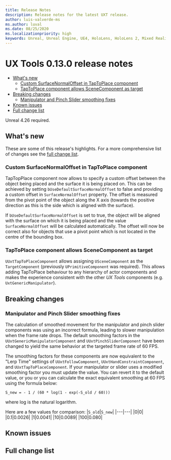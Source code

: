```yaml
---
title: Release Notes
description: Release notes for the latest UXT release.
author: luis-valverde-ms
ms.author: luval
ms.date: 08/25/2020
ms.localizationpriority: high
keywords: Unreal, Unreal Engine, UE4, HoloLens, HoloLens 2, Mixed Reality, development, MRTK, UXT, UX Tools, release notes
---
```


# UX Tools 0.13.0 release notes

- [What's new](#whats-new)
  - [Custom SurfaceNormalOffset in TapToPlace component](#custom-surfacenormaloffset-in-taptoplace-component)
  - [TapToPlace component allows SceneComponent as target](#taptoplace-component-allows-scenecomponent-as-target)
- [Breaking changes](#breaking-changes)
  - [Manipulator and Pinch Slider smoothing fixes](#manipulator-and-pinch-slider-smoothing-fixes)
- [Known issues](#known-issues)
- [Full change list](#full-change-list)

Unreal 4.26 required.

## What's new

These are some of this release's highlights. For a more comprehensive list of changes see the [full change list](#full-change-list).

### Custom SurfaceNormalOffset in TapToPlace component

TapTopPlace component now allows to specify a custom offset between the object being placed and the surface it is being placed on. This can be achieved by setting `bUseDefaultSurfaceNormalOffset` to false and providing a custom offset in `SurfaceNormalOffset` property. The offset is measured from the pivot point of the object along the X axis (towards the positive direction as this is the side which is aligned with the surface).

If `bUseDefaultSurfaceNormalOffset` is set to true, the object will be aligned with the surface on which it is being placed and the value `SurfaceNormalOffset` will be calculated automatically. The offset will now be correct also for objects that use a pivot point which is not located in the centre of the bounding box.

### TapToPlace component allows SceneComponent as target

`UUxtTapToPlaceComponent` allows assigning `USceneComponent` as the `TargetComponent` (previously `UPrimitiveComponent` was required). This allows adding TapToPlace behaviour to any hierarchy of actor components and makes the experience consistent with the other _UX Tools_ components (e.g. `UxtGenericManipulator`).

## Breaking changes

### Manipulator and Pinch Slider smoothing fixes

The calculation of smoothed movement for the manipulator and pinch slider components was using an incorrect formula, leading to slower manipulation when the frame rate drops. The default smoothing factors in the `UUxtGenericManipulatorComponent` and `UUxtPinchSliderComponent` have been changed to yield the same behavior at the targeted frame rate of 60 FPS.

The smoothing factors for these components are now equivalent to the "Lerp Time" settings of `UUxtFollowComponent`, `UUxtHandConstraintComponent`, and `UUxtTapToPlaceComponent`. If your manipulator or slider uses a modified smoothing factor you must update the value. You can revert it to the default value, or you or you can calculate the exact equivalent smoothing at 60 FPS using the formula below:

`S_new = - 1 / (60 * log(1 - exp(-S_old / 60)))`

where log is the natural logarithm.

Here are a few values for comparison:
|`S_old`|`S_new`|
|---|---|
|0|0|
|0.1|0.0026|
|1|0.0041|
|10|0.0089|
|100|0.080|

## Known issues

## Full change list

